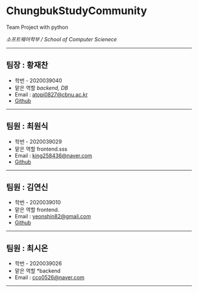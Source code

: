 # ChungbukStudyCommunity

Team Project with python 

*소프트웨어학부 / School of Computer Scienece*

___
## 팀장 : 황재찬
- 학번 - 2020039040
- 맡은 역할 *backend, DB*
- Email : atopi0827@cbnu.ac.kr
- [Github](https://github.com/OopsIForgot)
___
## 팀원 : 최원식
- 학번 - 2020039029
- 맡은 역할 frontend.sss
- Email : king258436@naver.com
- [Github](https://github.com/king258436)
___
## 팀원 : 김연신
- 학번 - 2020039010
- 맡은 역할 frontend.
- Email : yeonshin82@gmail.com
- [Github](https://github.com/YeonShin)
___
## 팀원 : 최시온
- 학번 - 2020039026
- 맡은 역할 *backend
- Email : cco0526@naver.com
___
